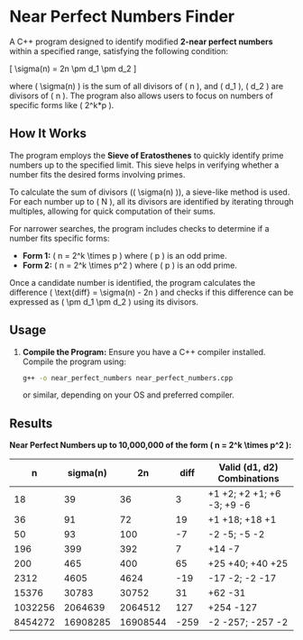 # Near Perfect Numbers Finder

A C++ program designed to identify modified **2-near perfect numbers** within a specified range, satisfying the following condition:

\[
\sigma(n) = 2n \pm d_1 \pm d_2
\]

where \( \sigma(n) \) is the sum of all divisors of \( n \), and \( d_1 \), \( d_2 \) are divisors of \( n \). The program also allows users to focus on numbers of specific forms like \( 2^k*p \). 

## How It Works

The program employs the **Sieve of Eratosthenes** to quickly identify prime numbers up to the specified limit. This sieve helps in verifying whether a number fits the desired forms involving primes.

To calculate the sum of divisors (\( \sigma(n) \)), a sieve-like method is used. For each number up to \( N \), all its divisors are identified by iterating through multiples, allowing for quick computation of their sums.

For narrower searches, the program includes checks to determine if a number fits specific forms:
- **Form 1:** \( n = 2^k \times p \) where \( p \) is an odd prime.
- **Form 2:** \( n = 2^k \times p^2 \) where \( p \) is an odd prime.

Once a candidate number is identified, the program calculates the difference \( \text{diff} = \sigma(n) - 2n \) and checks if this difference can be expressed as \( \pm d_1 \pm d_2 \) using its divisors.

## Usage

1. **Compile the Program:**
   Ensure you have a C++ compiler installed. Compile the program using:
   ```bash
   g++ -o near_perfect_numbers near_perfect_numbers.cpp
   ```
   or similar, depending on your OS and preferred compiler. 

## Results

**Near Perfect Numbers up to 10,000,000 of the form \( n = 2^k \times p^2 \):**

| **n**    | **sigma(n)** | **2n**   | **diff** | **Valid (d1, d2) Combinations**     |
|----------|--------------|----------|----------|--------------------------------------|
| 18       | 39           | 36       | 3        | +1 +2; +2 +1; +6 -3; +9 -6            |
| 36       | 91           | 72       | 19       | +1 +18; +18 +1                        |
| 50       | 93           | 100      | -7       | -2 -5; -5 -2                          |
| 196      | 399          | 392      | 7        | +14 -7                                |
| 200      | 465          | 400      | 65       | +25 +40; +40 +25                      |
| 2312     | 4605         | 4624     | -19      | -17 -2; -2 -17                        |
| 15376    | 30783        | 30752    | 31       | +62 -31                               |
| 1032256  | 2064639      | 2064512  | 127      | +254 -127                             |
| 8454272  | 16908285     | 16908544 | -259     | -2 -257; -257 -2                      |
